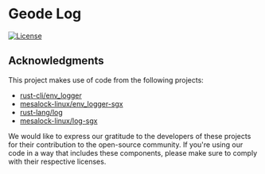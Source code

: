 # Geode Log 

[![License](https://img.shields.io/badge/license-Apache2-green.svg)](LICENSE)


## Acknowledgments
This project makes use of code from the following projects:

* [rust-cli/env_logger](https://github.com/rust-cli/env_logger.git)
* [mesalock-linux/env_logger-sgx](https://github.com/mesalock-linux/env_logger-sgx)
* [rust-lang/log](https://github.com/rust-lang/log)
* [mesalock-linux/log-sgx](https://github.com/mesalock-linux/log-sgx)

We would like to express our gratitude to the developers of these projects for their contribution to the open-source community. If you're using our code in a way that includes these components, please make sure to comply with their respective licenses.
